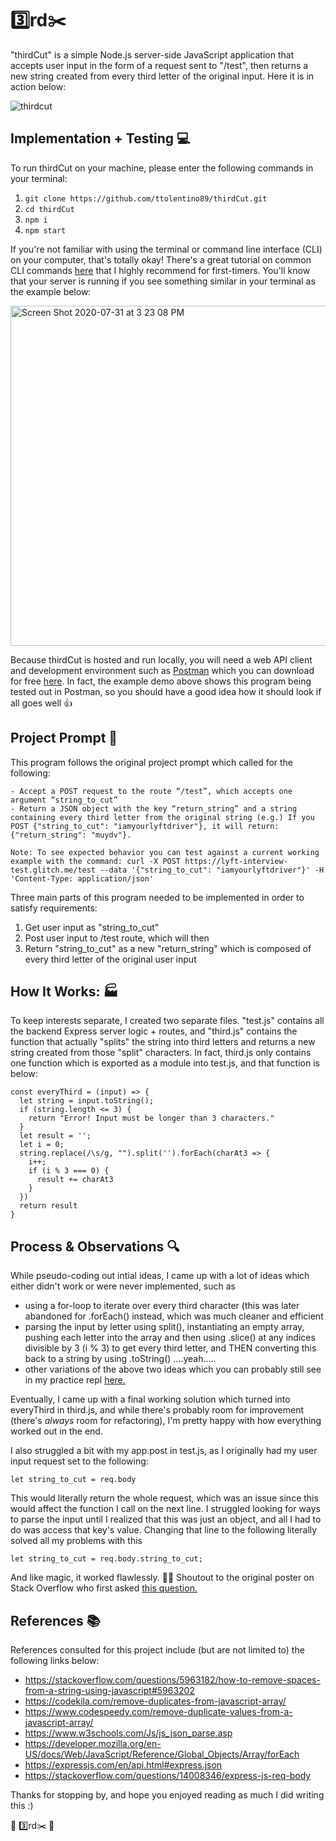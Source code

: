 # :three:rd:scissors:

"thirdCut" is a simple Node.js server-side JavaScript application that accepts user input in the form of a request sent to "/test", then returns a new string created from every third letter of the original input. Here it is in action below:

![thirdcut](https://user-images.githubusercontent.com/27389714/89055547-8e6ecc80-d328-11ea-8667-174522d75041.gif)

## Implementation + Testing :computer:

To run thirdCut on your machine, please enter the following commands in your terminal:

1.  ```git clone https://github.com/ttolentino89/thirdCut.git```
2.  ```cd thirdCut```
3.  ```npm i```
4.  ```npm start```

If you're not familiar with using the terminal or command line interface (CLI) on your computer, that's totally okay! There's a great tutorial on common CLI commands [here](https://blog.galvanize.com/how-to-use-the-terminal-command-line/) that I highly recommend for first-timers. You'll know that your server is running if you see something similar in your terminal as the example below:

<img width="544" alt="Screen Shot 2020-07-31 at 3 23 08 PM" src="https://user-images.githubusercontent.com/27389714/89069763-c9c9c500-d341-11ea-8292-01569bb91567.png">

Because thirdCut is hosted and run locally, you will need a web API client and development environment such as [Postman](https://www.postman.com/) which you can download for free [here](https://www.postman.com/). In fact, the example demo above shows this program being tested out in Postman, so you should have a good idea how it should look if all goes well  :+1:

## Project Prompt :memo:

This program follows the original project prompt which called for the following:

```
- Accept a POST request to the route “/test”, which accepts one argument “string_to_cut”
- Return a JSON object with the key “return_string” and a string containing every third letter from the original string (e.g.) If you POST {"string_to_cut": "iamyourlyftdriver"}, it will return: {"return_string": "muydv"}.

Note: To see expected behavior you can test against a current working example with the command: curl -X POST https://lyft-interview-test.glitch.me/test --data '{"string_to_cut": "iamyourlyftdriver"}' -H 'Content-Type: application/json'
```

Three main parts of this program needed to be implemented in order to satisfy requirements:

1. Get user input as "string_to_cut"
2. Post user input to /test route, which will then
3. Return "string_to_cut" as a new "return_string" which is composed of every third letter of the original user input

## How It Works: :factory:

To keep interests separate, I created two separate files. "test.js" contains all the backend Express server logic + routes, and "third.js" contains the function that actually "splits" the string into third letters and returns a new string created from those "split" characters. In fact, third.js only contains one function which is exported as a module into test.js, and that function is below:

```
const everyThird = (input) => {
  let string = input.toString();
  if (string.length <= 3) {
    return "Error! Input must be longer than 3 characters."
  }
  let result = '';
  let i = 0;
  string.replace(/\s/g, "").split('').forEach(charAt3 => {
    i++;
    if (i % 3 === 0) {
      result += charAt3
    }
  })
  return result
}
```

## Process & Observations :mag:

While pseudo-coding out intial ideas, I came up with a lot of ideas which either didn't work or were never implemented, such as

- using a for-loop to iterate over every third character (this was later abandoned for .forEach() instead, which was much cleaner and efficient
- parsing the input by letter using split(), instantiating an empty array, pushing each letter into the array and then using .slice() at any indices divisible by 3 (i % 3) to get every third letter, and THEN converting this back to a string by using .toString() ....yeah.....
- other variations of the above two ideas which you can probably still see in my practice repl [here.](https://repl.it/repls/PrestigiousImmaculateAccess#index.js)

Eventually, I came up with a final working solution which turned into everyThird in third.js, and while there's probably room for improvement (there's *always* room for refactoring), I'm pretty happy with how everything worked out in the end.

I also struggled a bit with my app.post in test.js, as I originally had my user input request set to the following:

```
let string_to_cut = req.body
```

This would literally return the whole request, which was an issue since this would affect the function I call on the next line. I struggled looking for ways to parse the input until I realized that this was just an object, and all I had to do was access that key's value. Changing that line to the following literally solved all my problems with this

```
let string_to_cut = req.body.string_to_cut;
```

And like magic, it worked flawlessly. :tophat::sparkles:
Shoutout to the original poster on Stack Overflow who first asked [this question.](https://stackoverflow.com/questions/14008346/express-js-req-body)

## References :books:

References consulted for this project include (but are not limited to) the following links below:

- https://stackoverflow.com/questions/5963182/how-to-remove-spaces-from-a-string-using-javascript#5963202
- https://codekila.com/remove-duplicates-from-javascript-array/
- https://www.codespeedy.com/remove-duplicate-values-from-a-javascript-array/
- https://www.w3schools.com/Js/js_json_parse.asp
- https://developer.mozilla.org/en-US/docs/Web/JavaScript/Reference/Global_Objects/Array/forEach
- https://expressjs.com/en/api.html#express.json
- https://stackoverflow.com/questions/14008346/express-js-req-body

Thanks for stopping by, and hope you enjoyed reading as much I did writing this :)

:raised_hands: :three:rd:scissors: :pray:
